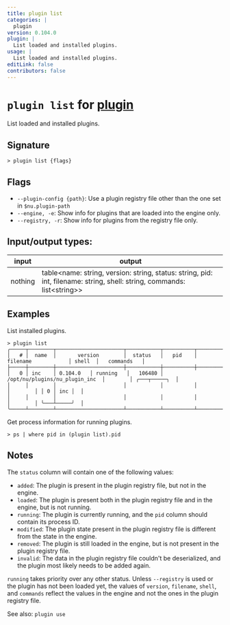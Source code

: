 ```yaml
---
title: plugin list
categories: |
  plugin
version: 0.104.0
plugin: |
  List loaded and installed plugins.
usage: |
  List loaded and installed plugins.
editLink: false
contributors: false
---
```

<!-- This file is automatically generated. Please edit the command in https://github.com/nushell/nushell instead. -->

# `plugin list` for [plugin](/commands/categories/plugin.md)

<div class='command-title'>List loaded and installed plugins.</div>

## Signature

```> plugin list {flags} ```

## Flags

 -  `--plugin-config {path}`: Use a plugin registry file other than the one set in `$nu.plugin-path`
 -  `--engine, -e`: Show info for plugins that are loaded into the engine only.
 -  `--registry, -r`: Show info for plugins from the registry file only.


## Input/output types:

| input   | output                                                                                                                  |
| ------- | ----------------------------------------------------------------------------------------------------------------------- |
| nothing | table\<name: string, version: string, status: string, pid: int, filename: string, shell: string, commands: list\<string\>\> |
## Examples

List installed plugins.
```nu
> plugin list
╭─────┬────────┬──────────────────────┬───────────┬──────────┬────────────────────────────────┬────────┬──────────────╮
│   # │  name  │       version        │  status   │   pid    │            filename            │ shell  │   commands   │
├─────┼────────┼──────────────────────┼───────────┼──────────┼────────────────────────────────┼────────┼──────────────┤
│   0 │ inc    │ 0.104.0   │ running   │   106480 │ /opt/nu/plugins/nu_plugin_inc  │        │ ╭───┬─────╮  │
│     │        │                      │           │          │                                │        │ │ 0 │ inc │  │
│     │        │                      │           │          │                                │        │ ╰───┴─────╯  │
╰─────┴────────┴──────────────────────┴───────────┴──────────┴────────────────────────────────┴────────┴──────────────╯

```

Get process information for running plugins.
```nu
> ps | where pid in (plugin list).pid

```

## Notes
The `status` column will contain one of the following values:

- `added`:    The plugin is present in the plugin registry file, but not in
              the engine.
- `loaded`:   The plugin is present both in the plugin registry file and in
              the engine, but is not running.
- `running`:  The plugin is currently running, and the `pid` column should
              contain its process ID.
- `modified`: The plugin state present in the plugin registry file is different
              from the state in the engine.
- `removed`:  The plugin is still loaded in the engine, but is not present in
              the plugin registry file.
- `invalid`:  The data in the plugin registry file couldn't be deserialized,
              and the plugin most likely needs to be added again.

`running` takes priority over any other status. Unless `--registry` is used
or the plugin has not been loaded yet, the values of `version`, `filename`,
`shell`, and `commands` reflect the values in the engine and not the ones in
the plugin registry file.

See also: `plugin use`